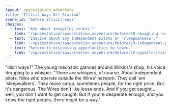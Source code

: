 ```yaml
---
layout: spacestation_adventure
title: "Illicit Ways Off Station"
scene_id: "before-illicit-ways"
choices:
  - text: "Ask about smuggling routes."
    link: "/spacestation/spacestation_adventure/before/18-smuggling-routes/"
  - text: "Inquire about any independent pilots or 'sleepwalkers'."
    link: "/spacestation/spacestation_adventure/before/19-independent-pilots/"
  - text: "Return to discussing opportunities to leave."
    link: "/spacestation/spacestation_adventure/before/15-opportunities-leave/"
---
```


"Illicit ways?" The young mechanic glances around Wilkins's shop, his voice dropping to a whisper. "There are whispers, of course. About independent pilots, folks who operate outside the Wires' network. They call 'em 'sleepwalkers'. They move cargo, sometimes people, for the right price. But it's dangerous. The Wires don't like loose ends. And if you get caught... well, you don't want to get caught. But if you're desperate enough, and you know the right people, there might be a way."

